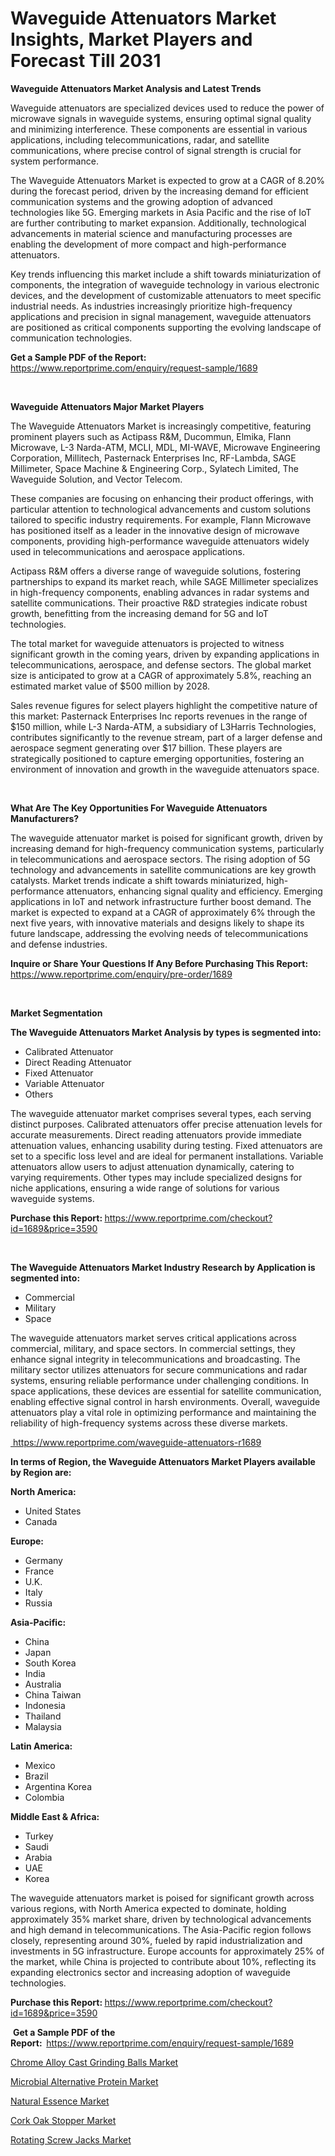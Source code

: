 <p><h1>Waveguide Attenuators Market Insights, Market Players and Forecast Till 2031</h1></p><p><strong>Waveguide Attenuators Market Analysis and Latest Trends</strong></p>
<p><p>Waveguide attenuators are specialized devices used to reduce the power of microwave signals in waveguide systems, ensuring optimal signal quality and minimizing interference. These components are essential in various applications, including telecommunications, radar, and satellite communications, where precise control of signal strength is crucial for system performance.</p><p>The Waveguide Attenuators Market is expected to grow at a CAGR of 8.20% during the forecast period, driven by the increasing demand for efficient communication systems and the growing adoption of advanced technologies like 5G. Emerging markets in Asia Pacific and the rise of IoT are further contributing to market expansion. Additionally, technological advancements in material science and manufacturing processes are enabling the development of more compact and high-performance attenuators.</p><p>Key trends influencing this market include a shift towards miniaturization of components, the integration of waveguide technology in various electronic devices, and the development of customizable attenuators to meet specific industrial needs. As industries increasingly prioritize high-frequency applications and precision in signal management, waveguide attenuators are positioned as critical components supporting the evolving landscape of communication technologies.</p></p>
<p><strong>Get a Sample PDF of the Report:&nbsp;</strong> <a href="https://www.reportprime.com/enquiry/request-sample/1689">https://www.reportprime.com/enquiry/request-sample/1689</a></p>
<p>&nbsp;</p>
<p><strong>Waveguide Attenuators Major Market Players</strong></p>
<p><p>The Waveguide Attenuators Market is increasingly competitive, featuring prominent players such as Actipass R&M, Ducommun, Elmika, Flann Microwave, L-3 Narda-ATM, MCLI, MDL, MI-WAVE, Microwave Engineering Corporation, Millitech, Pasternack Enterprises Inc, RF-Lambda, SAGE Millimeter, Space Machine & Engineering Corp., Sylatech Limited, The Waveguide Solution, and Vector Telecom. </p><p>These companies are focusing on enhancing their product offerings, with particular attention to technological advancements and custom solutions tailored to specific industry requirements. For example, Flann Microwave has positioned itself as a leader in the innovative design of microwave components, providing high-performance waveguide attenuators widely used in telecommunications and aerospace applications.</p><p>Actipass R&M offers a diverse range of waveguide solutions, fostering partnerships to expand its market reach, while SAGE Millimeter specializes in high-frequency components, enabling advances in radar systems and satellite communications. Their proactive R&D strategies indicate robust growth, benefitting from the increasing demand for 5G and IoT technologies.</p><p>The total market for waveguide attenuators is projected to witness significant growth in the coming years, driven by expanding applications in telecommunications, aerospace, and defense sectors. The global market size is anticipated to grow at a CAGR of approximately 5.8%, reaching an estimated market value of $500 million by 2028.</p><p>Sales revenue figures for select players highlight the competitive nature of this market: Pasternack Enterprises Inc reports revenues in the range of $150 million, while L-3 Narda-ATM, a subsidiary of L3Harris Technologies, contributes significantly to the revenue stream, part of a larger defense and aerospace segment generating over $17 billion. These players are strategically positioned to capture emerging opportunities, fostering an environment of innovation and growth in the waveguide attenuators space.</p></p>
<p>&nbsp;</p>
<p><strong>What Are The Key Opportunities For Waveguide Attenuators Manufacturers?</strong></p>
<p><p>The waveguide attenuator market is poised for significant growth, driven by increasing demand for high-frequency communication systems, particularly in telecommunications and aerospace sectors. The rising adoption of 5G technology and advancements in satellite communications are key growth catalysts. Market trends indicate a shift towards miniaturized, high-performance attenuators, enhancing signal quality and efficiency. Emerging applications in IoT and network infrastructure further boost demand. The market is expected to expand at a CAGR of approximately 6% through the next five years, with innovative materials and designs likely to shape its future landscape, addressing the evolving needs of telecommunications and defense industries.</p></p>
<p><strong>Inquire or Share Your Questions If Any Before Purchasing This Report:</strong> <a href="https://www.reportprime.com/enquiry/pre-order/1689">https://www.reportprime.com/enquiry/pre-order/1689</a></p>
<p>&nbsp;</p>
<p><strong>Market Segmentation</strong></p>
<p><strong>The Waveguide Attenuators Market Analysis by types is segmented into:</strong></p>
<p><ul><li>Calibrated Attenuator</li><li>Direct Reading Attenuator</li><li>Fixed Attenuator</li><li>Variable Attenuator</li><li>Others</li></ul></p>
<p><p>The waveguide attenuator market comprises several types, each serving distinct purposes. Calibrated attenuators offer precise attenuation levels for accurate measurements. Direct reading attenuators provide immediate attenuation values, enhancing usability during testing. Fixed attenuators are set to a specific loss level and are ideal for permanent installations. Variable attenuators allow users to adjust attenuation dynamically, catering to varying requirements. Other types may include specialized designs for niche applications, ensuring a wide range of solutions for various waveguide systems.</p></p>
<p><strong>Purchase this Report:&nbsp;</strong><a href="https://www.reportprime.com/checkout?id=1689&price=3590">https://www.reportprime.com/checkout?id=1689&price=3590</a></p>
<p>&nbsp;</p>
<p><strong>The Waveguide Attenuators Market Industry Research by Application is segmented into:</strong></p>
<p><ul><li>Commercial</li><li>Military</li><li>Space</li></ul></p>
<p><p>The waveguide attenuators market serves critical applications across commercial, military, and space sectors. In commercial settings, they enhance signal integrity in telecommunications and broadcasting. The military sector utilizes attenuators for secure communications and radar systems, ensuring reliable performance under challenging conditions. In space applications, these devices are essential for satellite communication, enabling effective signal control in harsh environments. Overall, waveguide attenuators play a vital role in optimizing performance and maintaining the reliability of high-frequency systems across these diverse markets.</p></p>
<p><a href="https://www.reportprime.com/waveguide-attenuators-r1689">&nbsp;https://www.reportprime.com/waveguide-attenuators-r1689</a></p>
<p><strong>In terms of Region, the Waveguide Attenuators Market Players available by Region are:</strong></p>
<p>
    <p> <strong> North America: </strong>
        <ul>
            <li>United States</li>
            <li>Canada</li>
        </ul>
        </p> 
    <p> <strong> Europe: </strong>
        <ul>
            <li>Germany</li>
            <li>France</li>
            <li>U.K.</li>
            <li>Italy</li>
            <li>Russia</li>
        </ul>
        </p> 
    <p> <strong> Asia-Pacific: </strong>
        <ul>
            <li>China</li>
            <li>Japan</li>
            <li>South Korea</li>
            <li>India</li>
            <li>Australia</li>
            <li>China Taiwan</li>
            <li>Indonesia</li>
            <li>Thailand</li>
            <li>Malaysia</li>
        </ul>
        </p> 
    <p> <strong> Latin America: </strong>
        <ul>
            <li>Mexico</li>
            <li>Brazil</li>
            <li>Argentina Korea</li>
            <li>Colombia</li>
        </ul>
        </p> 
    <p> <strong> Middle East & Africa: </strong>
        <ul>
            <li>Turkey</li>
            <li>Saudi</li>
            <li>Arabia</li>
            <li>UAE</li>
            <li>Korea</li>
        </ul>
    </p>
    </p>
<p><p>The waveguide attenuators market is poised for significant growth across various regions, with North America expected to dominate, holding approximately 35% market share, driven by technological advancements and high demand in telecommunications. The Asia-Pacific region follows closely, representing around 30%, fueled by rapid industrialization and investments in 5G infrastructure. Europe accounts for approximately 25% of the market, while China is projected to contribute about 10%, reflecting its expanding electronics sector and increasing adoption of waveguide technologies.</p></p>
<p><strong>Purchase this Report: </strong><a href="https://www.reportprime.com/checkout?id=1689&price=3590">https://www.reportprime.com/checkout?id=1689&price=3590</a></p>
<p>&nbsp;<strong>Get a Sample PDF of the Report:&nbsp;&nbsp;</strong><a href="https://www.reportprime.com/enquiry/request-sample/1689">https://www.reportprime.com/enquiry/request-sample/1689</a></p>
<p><strong></strong></p>
<p><p><a href="https://issuu.com/reportprime-2/docs/chrome-alloy-cast-grinding-balls-ma_8346480193d243">Chrome Alloy Cast Grinding Balls Market</a></p><p><a href="https://medium.com/@penurundingin_24290/microbial-alternative-protein-market-revolution-2024-2031-market-trends-shaping-the-next-e48b15a66fcc">Microbial Alternative Protein Market</a></p><p><a href="https://www.linkedin.com/pulse/charting-future-comprehensive-analysis-global-natural-pkfuc?trackingId=%2BkQsrzxQSuatLVBTjuWbpw%3D%3D">Natural Essence Market</a></p><p><a href="https://issuu.com/reportprime-2/docs/cork-oak-stopper-market-size-2030.p_15e1f2cbb8dcc8">Cork Oak Stopper Market</a></p><p><a href="https://medium.com/@anne.mitchell45476/booming-rotating-screw-jacks-market-sector-market-analysis-and-growth-projections-till-2031-d0129ca835d4">Rotating Screw Jacks Market</a></p></p>